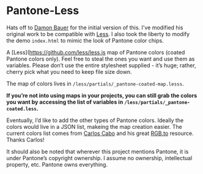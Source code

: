 Pantone-Less
============

Hats off to [Damon Bauer](https://github.com/damonbauer/Pantone-Sass) for the initial version of this. I've modified his original work to be compatible with [Less](https://github.com/less/less.js). I also took the liberty to modify the demo `index.html` to mimic the look of Pantone color chips.

A [Less](https://github.com/less/less.js map of Pantone colors (coated Pantone colors only). Feel free to steal the ones you want and use them as variables. Please don’t use the entire stylesheet supplied - it’s huge; rather, cherry pick what you need to keep file size down.

The map of colors lives in `/less/partials/_pantone-coated-map.lesss`.

**If you’re not into using maps in your projects, you can still grab the colors you want by accessing the list of variables in `/less/partials/_pantone-coated.less`.**

Eventually, I’d like to add the other types of Pantone colors. Ideally the colors would live in a JSON list, makeing the map creation easier. The current colors list comes from [Carlos Cabo](http://carloscabo.com/) and his great [RGB.to](http://rgb.to/) resource. Thanks Carlos!

It should also be noted that wherever this project mentions Pantone, it is under Pantone’s copyright ownership. I assume no ownership, intellectual property, etc. Pantone owns everything.